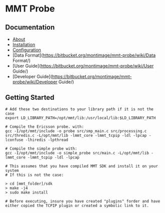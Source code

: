 # MMT Probe

## Documentation

* [About](https://bitbucket.org/montimage/mmt-probe/wiki/About/)
* [Installation](https://bitbucket.org/montimage/mmt-probe/wiki/Installation/)
* [Configuration](https://bitbucket.org/montimage/mmt-probe/wiki/Configuration/)
* [Data Format](https://bitbucket.org/montimage/mmt-probe/wiki/Data Format/)
* [User Guide](https://bitbucket.org/montimage/mmt-probe/wiki/User Guide/)
* [Developer Guide](https://bitbucket.org/montimage/mmt-probe/wiki/Developer Guide/)

## Getting Started
```
# Add these two destinations to your library path if it is not the case
export LD_LIBRARY_PATH=/opt/mmt/lib:/usr/local/lib:$LD_LIBRARY_PATH

# Compile the Ericsson probe. with:
gcc -I/opt/mmt/include -o probe src/smp_main.c src/processing.c src/thredis.c -L/opt/mmt/lib -lmmt_core -lmmt_tcpip -ldl -lpcap -lconfuse -lhiredis -lpthread

# Compile the simple probe with:
gcc -I/opt/mmt/include -o simple_probe src/main.c -L/opt/mmt/lib -lmmt_core -lmmt_tcpip -ldl -lpcap

# This assumes that you have compiled MMT SDK and install it on your system
# If this is not the case:

> cd [mmt_folder]/sdk
> make -j4
> sudo make install

# Before executing, insure you have created "plugins" forder and have either copied the TCPIP plugin or created a symbolic link to it.
```